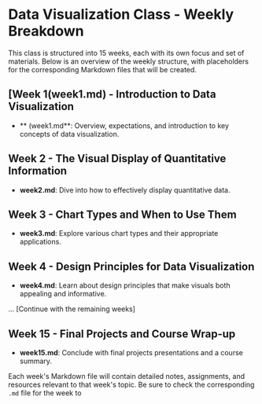 # Data Visualization Class - Weekly Breakdown

This class is structured into 15 weeks, each with its own focus and set of materials. Below is an overview of the weekly structure, with placeholders for the corresponding Markdown files that will be created.

## [Week 1(week1.md) - Introduction to Data Visualization

- ** (week1.md**: Overview, expectations, and introduction to key concepts of data visualization.

## Week 2 - The Visual Display of Quantitative Information

- **week2.md**: Dive into how to effectively display quantitative data.

## Week 3 - Chart Types and When to Use Them

- **week3.md**: Explore various chart types and their appropriate applications.

## Week 4 - Design Principles for Data Visualization

- **week4.md**: Learn about design principles that make visuals both appealing and informative.

... [Continue with the remaining weeks]

## Week 15 - Final Projects and Course Wrap-up

- **week15.md**: Conclude with final projects presentations and a course summary.

Each week's Markdown file will contain detailed notes, assignments, and resources relevant to that week's topic. Be sure to check the corresponding `.md` file for the week to
